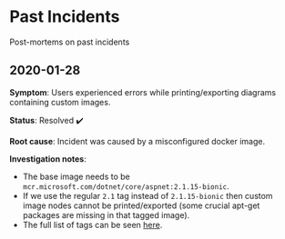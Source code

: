 # Past Incidents

Post-mortems on past incidents

## 2020-01-28

**Symptom**: Users experienced errors while printing/exporting diagrams containing custom images.

**Status**: Resolved :heavy_check_mark:

**Root cause**: Incident was caused by a misconfigured docker image.

**Investigation notes**:

* The base image needs to be `mcr.microsoft.com/dotnet/core/aspnet:2.1.15-bionic`.
* If we use the regular `2.1` tag instead of `2.1.15-bionic` then custom image nodes cannot be printed/exported (some crucial apt-get packages are missing in that tagged image).
* The full list of tags can be seen [here](https://hub.docker.com/_/microsoft-dotnet-core-aspnet/).
